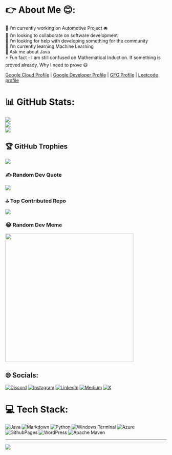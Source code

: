 <!--# Hello 👋, This is Ankit, A Software developer and passionate about future, Yes I do coding also 😊



<!--
**SudegoraAnkit/SudegoraAnkit** is a ✨ _special_ ✨ repository because its `README.md` (this file) appears on your GitHub profile.

Here are some ideas to get you started:

- 🔭 I’m currently working on ...
- 🌱 I’m currently learning ...
- 👯 I’m looking to collaborate on ...
- 🤔 I’m looking for help with ...
- 💬 Ask me about ...
- 📫 How to reach me: ...
- 😄 Pronouns: ...
- ⚡ Fun fact: ...
-->

# 👉 About Me 😊:
🔭 I’m currently working on Automotive Project 🚘<br>👯 I’m looking to collaborate on software development<br>🤝 I’m looking for help with developing something for the community<br>🌱 I’m currently learning Machine Learning <br>💬 Ask me about Java<br>⚡ Fun fact - I am still confused on Mathematical Induction. If something is proved already, Why I need to prove 😃

[Google Cloud Profile](https://www.cloudskillsboost.google/public_profiles/21ca54db-5fc1-403b-9780-7fd71507e3bf) | [Google Developer Profile](https://g.dev/ankitsudegora) | [GFG Profile](https://www.geeksforgeeks.org/user/ankitsudegora/) | [Leetcode profile](https://leetcode.com/ankitraidev/)



# 📊 GitHub Stats:
![](https://github-readme-stats.vercel.app/api?username=SudegoraAnkit&theme=dark&hide_border=false&include_all_commits=true&count_private=true)<br/>
![](https://github-readme-streak-stats.herokuapp.com/?user=SudegoraAnkit&theme=dark&hide_border=false)<br/>
![](https://github-readme-stats.vercel.app/api/top-langs/?username=SudegoraAnkit&theme=dark&hide_border=false&include_all_commits=true&count_private=true&layout=compact)

## 🏆 GitHub Trophies
![](https://github-profile-trophy.vercel.app/?username=SudegoraAnkit&theme=radical&no-frame=false&no-bg=false&margin-w=4)

### ✍️ Random Dev Quote
![](https://quotes-github-readme.vercel.app/api?type=vetical&theme=radical)

### 🔝 Top Contributed Repo
![](https://github-contributor-stats.vercel.app/api?username=SudegoraAnkit&limit=5&theme=dark_dimmed&combine_all_yearly_contributions=true)

### 😂 Random Dev Meme
<img src='https://randommeme-five.vercel.app/' style="height: 400px;"/>

## 🌐 Socials:
[![Discord](https://img.shields.io/badge/Discord-%237289DA.svg?logo=discord&logoColor=white)](https://discord.com/channels/@me/1217879670289334343) [![Instagram](https://img.shields.io/badge/Instagram-%23E4405F.svg?logo=Instagram&logoColor=white)](https://instagram.com/ankitsudegora) [![LinkedIn](https://img.shields.io/badge/LinkedIn-%230077B5.svg?logo=linkedin&logoColor=white)](https://in.linkedin.com/in/ankitsudegora) [![Medium](https://img.shields.io/badge/Medium-12100E?logo=medium&logoColor=white)](https://medium.com/@ankitrai.dev) [![X](https://img.shields.io/badge/X-black.svg?logo=X&logoColor=white)](https://twitter.com/sudegora_ankit) 

# 💻 Tech Stack:
![Java](https://img.shields.io/badge/java-%23ED8B00.svg?style=for-the-badge&logo=openjdk&logoColor=white) ![Markdown](https://img.shields.io/badge/markdown-%23000000.svg?style=for-the-badge&logo=markdown&logoColor=white) ![Python](https://img.shields.io/badge/python-3670A0?style=for-the-badge&logo=python&logoColor=ffdd54) ![Windows Terminal](https://img.shields.io/badge/Windows%20Terminal-%234D4D4D.svg?style=for-the-badge&logo=windows-terminal&logoColor=white) ![Azure](https://img.shields.io/badge/azure-%230072C6.svg?style=for-the-badge&logo=microsoftazure&logoColor=white) ![GithubPages](https://img.shields.io/badge/github%20pages-121013?style=for-the-badge&logo=github&logoColor=white) ![WordPress](https://img.shields.io/badge/WordPress-%23117AC9.svg?style=for-the-badge&logo=WordPress&logoColor=white) ![Apache Maven](https://img.shields.io/badge/Apache%20Maven-C71A36?style=for-the-badge&logo=Apache%20Maven&logoColor=white)

---
[![](https://visitcount.itsvg.in/api?id=SudegoraAnkit&icon=5&color=1)](https://visitcount.itsvg.in)


